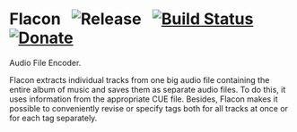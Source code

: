 Flacon      &nbsp;   ![Release](http://flacon.github.io/badge_release.svg)      &nbsp;  [![Build Status](https://api.travis-ci.org/flacon/flacon.svg)](https://travis-ci.org/flacon/flacon)      &nbsp;  [![Donate](https://img.shields.io/badge/Donate-PayPal-green.svg)](https://www.paypal.com/cgi-bin/webscr?cmd=_s-xclick&hosted_button_id=XVRVWTQL5WERG)
======

Audio File Encoder.

Flacon extracts individual tracks from one big audio file containing the entire album of music and saves them as separate audio files. To do this, it uses information from the appropriate CUE file.
Besides, Flacon makes it possible to conveniently revise or specify tags both for all tracks at once or for each tag separately.
